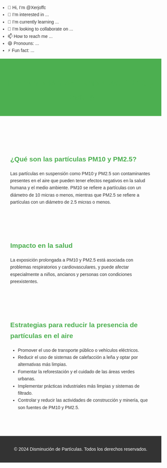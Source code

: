 - 👋 Hi, I’m @Xerjoffc
- 👀 I’m interested in ...
- 🌱 I’m currently learning ...
- 💞️ I’m looking to collaborate on ...
- 📫 How to reach me ...
- 😄 Pronouns: ...
- ⚡ Fun fact: ...

<!---
Xerjoffc/Xerjoffc is a ✨ special ✨ repository because its `README.md` (this file) appears on your GitHub profile.
You can click the Preview link to take a look at your changes.
--->
<!DOCTYPE html>
<html lang="es">
<head>
    <meta charset="UTF-8">
    <meta name="viewport" content="width=device-width, initial-scale=1.0">
    <title>Disminución de Partículas PM10 y PM2.5</title>
    <style>
        body {
            font-family: Arial, sans-serif;
            margin: 0;
            padding: 0;
            color: #333;
            line-height: 1.6;
        }
        header {
            background: #4CAF50;
            color: #fff;
            padding: 1rem;
            text-align: center;
        }
        section {
            padding: 2rem;
        }
        h1, h2 {
            color: #4CAF50;
        }
        ul {
            padding-left: 1.5rem;
        }
        footer {
            text-align: center;
            padding: 1rem;
            background: #333;
            color: #fff;
            margin-top: 2rem;
        }
    </style>
</head>
<body>

<header>
    <h1>Disminución de Partículas PM10 y PM2.5</h1>
</header>

<section>
    <h2>¿Qué son las partículas PM10 y PM2.5?</h2>
    <p>
        Las partículas en suspensión como PM10 y PM2.5 son contaminantes presentes en el aire que pueden tener efectos negativos en la salud humana y el medio ambiente.
        PM10 se refiere a partículas con un diámetro de 10 micras o menos, mientras que PM2.5 se refiere a partículas con un diámetro de 2.5 micras o menos.
    </p>
</section>

<section>
    <h2>Impacto en la salud</h2>
    <p>
        La exposición prolongada a PM10 y PM2.5 está asociada con problemas respiratorios y cardiovasculares, y puede afectar especialmente a niños, ancianos y personas con condiciones preexistentes.
    </p>
</section>

<section>
    <h2>Estrategias para reducir la presencia de partículas en el aire</h2>
    <ul>
        <li>Promover el uso de transporte público o vehículos eléctricos.</li>
        <li>Reducir el uso de sistemas de calefacción a leña y optar por alternativas más limpias.</li>
        <li>Fomentar la reforestación y el cuidado de las áreas verdes urbanas.</li>
        <li>Implementar prácticas industriales más limpias y sistemas de filtrado.</li>
        <li>Controlar y reducir las actividades de construcción y minería, que son fuentes de PM10 y PM2.5.</li>
    </ul>
</section>

<footer>
    <p>&copy; 2024 Disminución de Partículas. Todos los derechos reservados.</p>
</footer>

</body>
</html>
